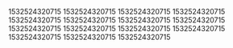 1532524320715
1532524320715
1532524320715
1532524320715
1532524320715
1532524320715
1532524320715
1532524320715
1532524320715
1532524320715
1532524320715
1532524320715
1532524320715
1532524320715
1532524320715